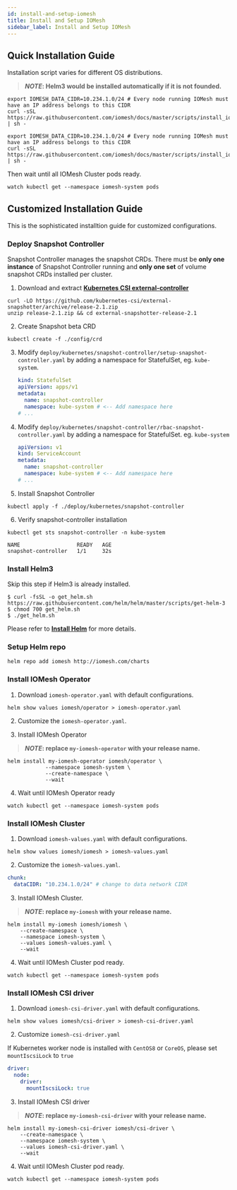 ```yaml
---
id: install-and-setup-iomesh
title: Install and Setup IOMesh
sidebar_label: Install and Setup IOMesh
---
```


## Quick Installation Guide

Installation script varies for different OS distributions.

> **_NOTE_: Helm3 would be installed automatically if it is not founded.**

<!--DOCUSAURUS_CODE_TABS-->

<!--RHEL7/CentOS7-->

```shell
export IOMESH_DATA_CIDR=10.234.1.0/24 # Every node running IOMesh must have an IP address belongs to this CIDR
curl -sSL https://raw.githubusercontent.com/iomesh/docs/master/scripts/install_iomesh_el7.sh | sh -
```

<!--RHEL8/CentOS8/CoreOS-->

```shell
export IOMESH_DATA_CIDR=10.234.1.0/24 # Every node running IOMesh must have an IP address belongs to this CIDR
curl -sSL https://raw.githubusercontent.com/iomesh/docs/master/scripts/install_iomesh_el8.sh | sh -
```
<!--END_DOCUSAURUS_CODE_TABS-->

Then wait until all IOMesh Cluster pods ready.

```shell
watch kubectl get --namespace iomesh-system pods
```

## Customized Installation Guide

This is the sophisticated installtion guide for customized configurations.

### Deploy Snapshot Controller

Snapshot Controller manages the snapshot CRDs.
There must be **only one instance** of Snapshot Controller running and **only one set** of volume snapshot CRDs installed per cluster.

1. Download and extract **[Kubernetes CSI external-controller](https://github.com/kubernetes-csi/external-snapshotter/tree/release-2.1)**

```shell
curl -LO https://github.com/kubernetes-csi/external-snapshotter/archive/release-2.1.zip
unzip release-2.1.zip && cd external-snapshotter-release-2.1
```

2. Create Snapshot beta CRD

```shell
kubectl create -f ./config/crd
```

3. Modify `deploy/kubernetes/snapshot-controller/setup-snapshot-controller.yaml` by adding a namespace for StatefulSet, eg. `kube-system`.

   ```yaml
   kind: StatefulSet
   apiVersion: apps/v1
   metadata:
     name: snapshot-controller
     namespace: kube-system # <-- Add namespace here
   # ...
   ```

4. Modify `deploy/kubernetes/snapshot-controller/rbac-snapshot-controller.yaml` by adding a namespace for StatefulSet. eg. `kube-system`

   ```yaml
   apiVersion: v1
   kind: ServiceAccount
   metadata:
     name: snapshot-controller
     namespace: kube-system # <-- Add namespace here
   # ...
   ```

5. Install Snapshot Controller

```shell
kubectl apply -f ./deploy/kubernetes/snapshot-controller
```

6. Verify snapshot-controller installation

```shell
kubectl get sts snapshot-controller -n kube-system
```

```output
NAME                  READY   AGE
snapshot-controller   1/1     32s
```

### Install Helm3

Skip this step if Helm3 is already installed.

```shell
$ curl -fsSL -o get_helm.sh https://raw.githubusercontent.com/helm/helm/master/scripts/get-helm-3
$ chmod 700 get_helm.sh
$ ./get_helm.sh
```

Please refer to **[Install Helm](https://helm.sh/docs/intro/install/)** for more details.


### Setup Helm repo

```shell
helm repo add iomesh http://iomesh.com/charts
```

### Install IOMesh Operator

1. Download `iomesh-operator.yaml` with default configurations.

```shell
helm show values iomesh/operator > iomesh-operator.yaml
```

2. Customize the `iomesh-operator.yaml`.

3. Install IOMesh Operator

> **_NOTE_: replace `my-iomesh-operator` with your release name.**
```shell
helm install my-iomesh-operator iomesh/operator \
	       	--namespace iomesh-system \
	       	--create-namespace \
	       	--wait
```

4. Wait until IOMesh Operator ready

```shell
watch kubectl get --namespace iomesh-system pods
```

### Install IOMesh Cluster

1. Download `iomesh-values.yaml` with default configurations.

```shell
helm show values iomesh/iomesh > iomesh-values.yaml
```

2. Customize the `iomesh-values.yaml`.

```yaml
chunk:
  dataCIDR: "10.234.1.0/24" # change to data network CIDR
```

3. Install IOMesh Cluster.

> **_NOTE_: replace `my-iomesh` with your release name.**

```shell
helm install my-iomesh iomesh/iomesh \
    --create-namespace \
    --namespace iomesh-system \
    --values iomesh-values.yaml \
    --wait
```

4. Wait until IOMesh Cluster pod ready.

```
watch kubectl get --namespace iomesh-system pods
```

### Install IOMesh CSI driver

1. Download `iomesh-csi-driver.yaml` with default configurations.

```shell
helm show values iomesh/csi-driver > iomesh-csi-driver.yaml
```

2. Customize `iomesh-csi-driver.yaml`

If Kubernetes worker node is installed with `CentOS8` or `CoreOS`, please set `mountIscsiLock` to `true`

```yaml
driver:
  node:
    driver:
      mountIscsiLock: true
```

3. Install IOMesh CSI driver

> **_NOTE_: replace `my-iomesh-csi-driver` with your release name.**

```shell
helm install my-iomesh-csi-driver iomesh/csi-driver \
    --create-namespace \
    --namespace iomesh-system \
    --values iomesh-csi-driver.yaml \
    --wait
```

4. Wait until IOMesh Cluster pod ready.

```
watch kubectl get --namespace iomesh-system pods
```

[1]: http://iomesh.com/charts
[2]: http://www.iomesh.com/docs/installation/setup-iomesh-storage#setup-data-network
